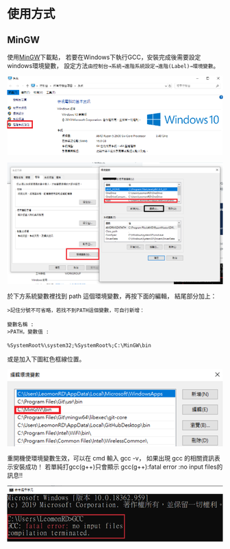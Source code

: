 # 使用方式

## MinGW

使用[MinGW](http://www.mingw.org/)下載點， 若要在Windows下執行GCC，安裝完成後需要設定windows環境變數， 設定方法`由控制台→系統→進階系統設定→進階(Label)→環境變數`。

![&#x5230;&#x63A7;&#x5236;&#x53F0;&#x9EDE;&#x5165;&#x9032;&#x968E;&#x7CFB;&#x7D71;&#x8A2D;&#x5B9A;](../.gitbook/assets/image%20%2810%29.png)

![&#x4F9D;&#x64DA;&#x9806;&#x5E8F;&#x3000;&#x74B0;&#x5883;&#x8A2D;&#x5B9A; &amp;gt; Path &amp;gt; &#x7DE8;&#x8F2F; &#x5728;&#x8A2D;&#x5B9A;&#x4E0B;&#x65B9;&#x5716;&#x793A;](../.gitbook/assets/image%20%289%29.png)

 於下方系統變數裡找到 path 這個環境變數，再按下面的編輯， 結尾部分加上：

```text
>記住分號不可省略，若找不到PATH這個變數，可自行新增：

變數名稱 : 
>PATH，變數值 : 

%SystemRoot%\system32;%SystemRoot%;C:\MinGW\bin
```

或是加入下圖紅色框線位置。

![](../.gitbook/assets/image%20%288%29.png)

重開機使環境變數生效，可以在 cmd 輸入 gcc -v， 如果出現 gcc 的相關資訊表示安裝成功！ 若單純打gcc\(g++\)只會顯示 gcc\(g++\):fatal error :no input files的訊息!!

![](../.gitbook/assets/image.png)

